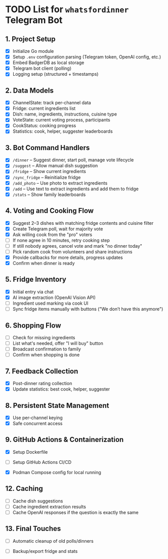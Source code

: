 # TODO List for `whatsfordinner` Telegram Bot

## 1. Project Setup
- [x] Initialize Go module
- [x] Setup `.env` configuration parsing (Telegram token, OpenAI config, etc.)
- [x] Embed BadgerDB as local storage
- [x] Telegram bot client (polling)
- [x] Logging setup (structured + timestamps)

## 2. Data Models
- [x] ChannelState: track per-channel data
- [x] Fridge: current ingredients list
- [x] Dish: name, ingredients, instructions, cuisine type
- [x] VoteState: current voting process, participants
- [x] CookStatus: cooking progress
- [x] Statistics: cook, helper, suggester leaderboards

## 3. Bot Command Handlers
- [x] `/dinner` – Suggest dinner, start poll, manage vote lifecycle
- [x] `/suggest` – Allow manual dish suggestion
- [x] `/fridge` – Show current ingredients
- [x] `/sync_fridge` – Reinitialize fridge
- [x] `/add_photo` – Use photo to extract ingredients
- [x] `/add` – Use text to extract ingredients and add them to fridge
- [x] `/stats` – Show family leaderboards

## 4. Voting and Cooking Flow
- [x] Suggest 2–3 dishes with matching fridge contents and cuisine filter
- [x] Create Telegram poll, wait for majority vote
- [x] Ask willing cook from the "pro" voters
- [ ] If none agree in 10 minutes, retry cooking step
- [ ] If still nobody agrees, cancel vote and mark "no dinner today"
- [ ] Pick random cook from volunteers and share instructions
- [x] Provide callbacks for more details, progress updates
- [x] Confirm when dinner is ready

## 5. Fridge Inventory
- [x] Initial entry via chat
- [x] AI image extraction (OpenAI Vision API)
- [ ] Ingredient used marking via cook UI
- [ ] Sync fridge items manually with buttons ("We don’t have this anymore")

## 6. Shopping Flow
- [ ] Check for missing ingredients
- [ ] List what's needed, offer "I will buy" button
- [ ] Broadcast confirmation to family
- [ ] Confirm when shopping is done

## 7. Feedback Collection
- [x] Post-dinner rating collection
- [x] Update statistics: best cook, helper, suggester

## 8. Persistent State Management
- [x] Use per-channel keying
- [x] Safe concurrent access

## 9. GitHub Actions & Containerization
- [x] Setup Dockerfile
- [ ] Setup GitHub Actions CI/CD
- [x] Podman Compose config for local running


## 12. Caching
- [ ] Cache dish suggestions
- [ ] Cache ingredient extraction results
- [ ] Cache OpenAI responses if the question is exactly the same

## 13. Final Touches
- [ ] Automatic cleanup of old polls/dinners
- [ ] Backup/export fridge and stats

